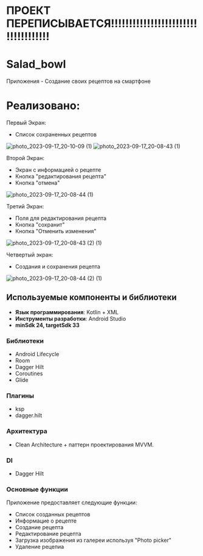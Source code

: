 
# ПРОЕКТ ПЕРЕПИСЫВАЕТСЯ!!!!!!!!!!!!!!!!!!!!!!!!!!!!!!!!!!!!
# Salad_bowl
Приложения - Создание своих рецептов на смартфоне
# Реализовано:

Первый Экран:
- Список сохраненных рецептов

![photo_2023-09-17_20-10-09 (1)](https://github.com/IlyaDevMobile/Salad_bowl/assets/93551125/2161ea10-80fb-4c1d-9504-379a443485c3)
![photo_2023-09-17_20-08-43 (1)](https://github.com/IlyaDevMobile/Salad_bowl/assets/93551125/cda61dfb-f9b8-4cd8-b1da-cfa082b9841c)

Второй Экран:
- Экран с информацией о рецепте
- Кнопка "редактирования рецепта"
- Кнопка "отмена"

![photo_2023-09-17_20-08-44 (1)](https://github.com/IlyaDevMobile/Salad_bowl/assets/93551125/f802e1bc-07c4-46d8-a191-03a64e7c5305)

Третий Экран:
- Поля для редактирования рецепта
- Кнопка "сохранит"
- Кнопка "Отменить изменения"

![photo_2023-09-17_20-08-43 (2) (1)](https://github.com/IlyaDevMobile/Salad_bowl/assets/93551125/288756a8-3223-4c5f-8508-21408122d636)

Четвертый экран:
- Создания и сохранения рецепта

![photo_2023-09-17_20-08-44 (2) (1)](https://github.com/IlyaDevMobile/Salad_bowl/assets/93551125/43e521d8-64e2-424c-a0b3-d7f7017d8e72)

## Используемые компоненты и библиотеки

- **Язык программирования**:  Kotlin + XML
- **Инструменты разработки**: Android Studio
- **minSdk 24, targetSdk 33**


### Библиотеки 

- Android Lifecycle
- Room
- Dagger Hilt
- Coroutines
- Glide
### Плагины
- ksp
- dagger.hilt
  

### Архитектура

- Clean Architecture + паттерн проектирования MVVM.

### DI

- Dagger Hilt

### Основные функции

Приложение предоставляет следующие функции:

- Список созданных рецептов
- Информацие о рецепте
- Создание рецепта
- Редактирование рецепта
- Загрузка изображения из галереи используя "Photo picker"
- Удаление рецепиа
